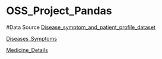 # OSS_Project_Pandas

#Data Source
[Disease_symptom_and_patient_profile_dataset](https://www.kaggle.com/datasets/uom190346a/disease-symptoms-and-patient-profile-dataset)

[Diseases_Symptoms](https://www.kaggle.com/datasets/aadyasingh55/disease-and-symptoms)

[Medicine_Details](https://www.kaggle.com/datasets/aadyasingh55/drug-dataset)
